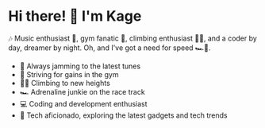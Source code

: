 # Hi there! 👋 I'm Kage

🎶 Music enthusiast 🎸, gym fanatic 💪, climbing enthusiast 🧗‍♂️, and a coder by day, dreamer by night. Oh, and I've got a need for speed 🏎️💨.

- 🎵 Always jamming to the latest tunes
- 💪 Striving for gains in the gym
- 🧗‍♂️ Climbing to new heights
- 🏎️ Adrenaline junkie on the race track
- 💻 Coding and development enthusiast
- 🔌 Tech aficionado, exploring the latest gadgets and tech trends

